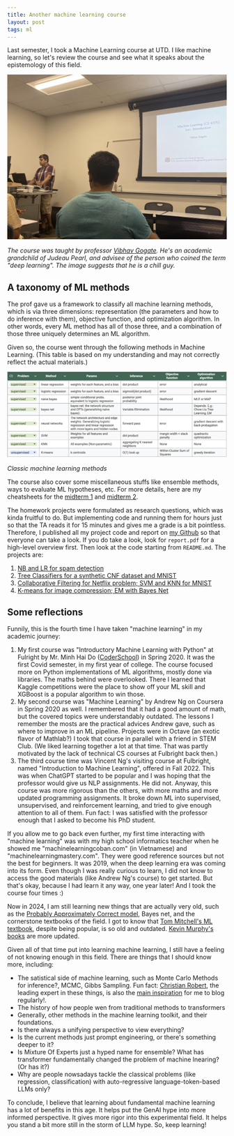 ```yaml
---
title: Another machine learning course
layout: post
tags: ml
---
```


Last semester, I took a Machine Learning course at UTD. I like machine learning, so let's review the course and see what it speaks about the epistemology of this field.

![](/assets/6375/ml-first.jpeg)

*The course was taught by professor [Vibhav Gogate](https://personal.utdallas.edu/~vibhav.gogate/index.html). He's an academic grandchild of Judeau Pearl, and advisee of the person who coined the term "deep learning". The image suggests that he is a chill guy.*

## A taxonomy of ML methods

The prof gave us a framework to classify all machine learning methods, which is via three dimensions: representation (the parameters and how to do inference with them), objective function, and optimization algorithm. In other words, every ML method has all of those three, and a combination of those three uniquely determines an ML algorithm.

Given so, the course went through the following methods in Machine Learning. (This table is based on my understanding and may not correctly reflect the actual materials.)

![](/assets/6375/ml-algos.png)

*Classic machine learning methods*

The course also cover some miscellaneous stuffs like ensemble methods, ways to evaluate ML hypotheses, etc. For more details, here are my cheatsheets for the [midterm 1](/assets/6375/6375%20midterm%201%20cheatsheet.pdf) and [midterm 2](/assets/6375/6375%20final%20cheatsheet.pdf). 

<!-- The Params will hint about the space complexity. The time complexity, either for inference or learning, is omitted because you can find that via the description of the algorithm.  -->

The homework projects were formulated as research questions, which was kinda fruitful to do. But implementing code and running them for hours just so that the TA reads it for 15 minutes and gives me a grade is a bit pointless. Therefore, I published all my project code and report on [my Github](https://github.com/npnkhoi/algorithms/tree/main/machine-learning) so that everyone can take a look. If you do take a look, look for `report.pdf` for a high-level overview first. Then look at the code starting from `README.md`. The projects are:
1. [NB and LR for spam detection](https://github.com/npnkhoi/algorithms/tree/main/machine-learning/p1-nb-lr)
2. [Tree Classifiers for a synthetic CNF dataset and MNIST](https://github.com/npnkhoi/algorithms/tree/main/machine-learning/p2-dtree)
3. [Collaborative Filtering for Netflix problem; SVM and KNN for MNIST](https://github.com/npnkhoi/algorithms/tree/main/machine-learning/p3-collab-svm-knn)
4. [K-means for image compression; EM with Bayes Net](https://github.com/npnkhoi/algorithms/tree/main/machine-learning/p4-knn-bayesnet-em)


## Some reflections

Funnily, this is the fourth time I have taken "machine learning" in my academic journey:
1. My first course was "Introductory Machine Learning with Python" at Fulright by Mr. Minh Hai Do ([CoderSchool](https://bootcamp.coderschool.vn/ml/)) in Spring 2020. It was the first Covid semester, in my first year of college. The course focused more on Python implementations of ML algorithms, mostly done via libraries. The maths behind were overlooked. There I learned that Kaggle competitions were the place to show off your ML skill and XGBoost is a popular algorithm to win those.
2. My second course was "Machine Learning" by Andrew Ng on Coursera in Spring 2020 as well. I remembered that it had a good amount of math, but the covered topics were understandably outdated. The lessons I remember the mosts are the practical advices Andrew gave, such as where to improve in an ML pipeline. Projects were in Octave (an exotic flavor of Mathlab?) I took that course in parallel with a friend in STEM Club. (We liked learning together a lot at that time. That was partly motivated by the lack of technical CS courses at Fulbright back then.)
3. The third course time was Vincent Ng's visiting course at Fulbright, named "Introduction to Machine Learning", offered in Fall 2022. This was when ChatGPT started to be popular and I was hoping that the professor would give us NLP assignments. He did not. Anyway, this course was more rigorous than the others, with more maths and more updated programming assignments. It broke down ML into supervised, unsupervised, and reinforcement learning, and tried to give enough attention to all of them. Fun fact: I was satisfied with the professor enough that I asked to become his PhD student.

If you allow me to go back even further, my first time interacting with "machine learning" was with my high school informatics teacher when he showed me "machinelearningcoban.com" (in Vietnamese) and "machinelearningmastery.com". They were good reference sources but not the best for beginners. It was 2019, when the deep learning era was coming into its form. Even though I was really curious to learn, I did not know to access the good materials (like Andrew Ng's course) to get started. But that's okay, because I had learn it any way, one year later! And I took the course four times :) 

Now in 2024, I am still learning new things that are actually very old, such as the [Probably Approximately Correct model](https://en.wikipedia.org/wiki/Probably_approximately_correct_learning), Bayes net, and the cornerstone textbooks of the field. I got to know that [Tom Mitchell's ML textbook](https://www.cs.cmu.edu/~tom/mlbook.html), despite being popular, is so old and outdated. [Kevin Murphy's books](https://probml.github.io/pml-book/) are more updated.

Given all of that time put into learning machine learning, I still have a feeling of not knowing enough in this field. There are things that I should know more, including:
- The satistical side of machine learning, such as Monte Carlo Methods for inference?, MCMC, Gibbs Sampling. Fun fact: [Christian Robert](https://en.wikipedia.org/wiki/Christian_Robert), the leading expert in these things, is also the [main inspiration](https://xianblog.wordpress.com/) for me to blog regularly!.
- The history of how people wen from traditional methods to transformers
- Generally, other methods in the machine learning toolkit, and their foundations. 
- Is there always a unifying perspective to view everything? 
- Is the current methods just prompt engineering, or there's something deeper to it? 
- Is Mixture Of Experts just a hyped name for ensemble? What has transformer fundamentally changed the problem of machine lnearing? (Or has it?) 
- Why are people nowsadays tackle the classical problems (like regression, classification) with auto-regressive language-token-based LLMs only?

To conclude, I believe that learning about fundamental machine learning has a lot of benefits in this age. It helps put the GenAI hype into more informed perspective. It gives more rigor into this experimental field. It helps you stand a bit more still in the storm of LLM hype. So, keep learning!
